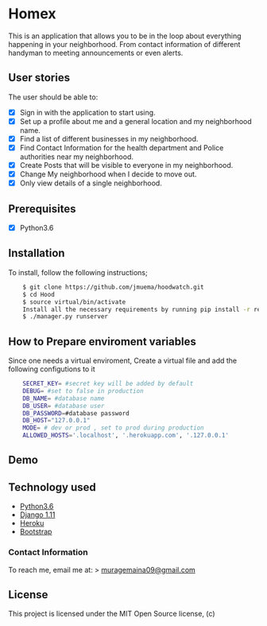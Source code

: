 # Homex
This is an application that allows you to be in the loop about everything happening in your neighborhood. From contact information of different handyman to meeting announcements or even alerts.

## User stories

The user should be able to:

+ [x] Sign in with the application to start using.
+ [x] Set up a profile about me and a general location and my neighborhood name.
+ [x] Find a list of different businesses in my neighborhood.
+ [x] Find Contact Information for the health department and Police authorities near my neighborhood.
+ [x] Create Posts that will be visible to everyone in my neighborhood.
+ [x] Change My neighborhood when I decide to move out.
+ [x] Only view details of a single neighborhood.

## Prerequisites
+ [x] Python3.6

## Installation
To install, follow the following instructions;

```bash
    $ git clone https://github.com/jmuema/hoodwatch.git
    $ cd Hood
    $ source virtual/bin/activate
    Install all the necessary requirements by running pip install -r requirements.txt (Python 3.6).
    $ ./manager.py runserver
```
## How to Prepare enviroment variables
Since one needs a virtual enviroment, Create a virtual file and add the following configutions to it

```bash
    SECRET_KEY= #secret key will be added by default
    DEBUG= #set to false in production
    DB_NAME= #database name
    DB_USER= #database user
    DB_PASSWORD=#database password
    DB_HOST="127.0.0.1"
    MODE= # dev or prod , set to prod during production
    ALLOWED_HOSTS='.localhost', '.herokuapp.com', '.127.0.0.1'
```
## Demo

<!-- This is the live link to Hood [Click here](https://hood-murage-homex.herokuapp.com) -->

## Technology used

* [Python3.6](https://www.python.org/)
* [Django 1.11](https://www.djangoproject.com/)
* [Heroku](https://heroku.com)
* [Bootstrap](https://www.getbootstrap.com/)

### Contact Information

To reach me, email me at: > muragemaina09@gmail.com

## License
This project is licensed under the MIT Open Source license, (c)
